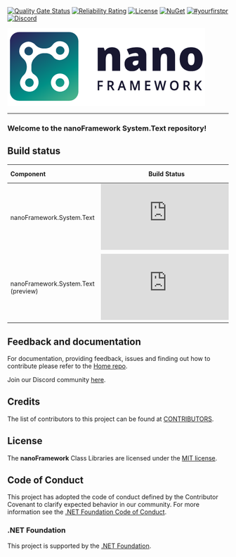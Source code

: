 [![Quality Gate Status](https://sonarcloud.io/api/project_badges/measure?project=nanoframework_lib-nanoFramework.System.Text&metric=alert_status)](https://sonarcloud.io/dashboard?id=nanoframework_lib-nanoFramework.System.Text) [![Reliability Rating](https://sonarcloud.io/api/project_badges/measure?project=nanoframework_lib-nanoFramework.System.Text&metric=reliability_rating)](https://sonarcloud.io/dashboard?id=nanoframework_lib-nanoFramework.System.Text) [![License](https://img.shields.io/badge/License-MIT-blue.svg)](LICENSE) [![NuGet](https://img.shields.io/nuget/dt/nanoFramework.System.Text.svg?label=NuGet&style=flat&logo=nuget)](https://www.nuget.org/packages/nanoFramework.System.Text/) [![#yourfirstpr](https://img.shields.io/badge/first--timers--only-friendly-blue.svg)](https://github.com/nanoframework/Home/blob/main/CONTRIBUTING.md)
[![Discord](https://img.shields.io/discord/478725473862549535.svg?logo=discord&logoColor=white&label=Discord&color=7289DA)](https://discord.gg/gCyBu8T)

![nanoFramework logo](https://github.com/nanoframework/Home/blob/main/resources/logo/nanoFramework-repo-logo.png)

-----

### Welcome to the **nanoFramework** System.Text repository!

## Build status

| Component | Build Status | NuGet Package |
|:-|---|---|
| nanoFramework.System.Text | [![Build Status](https://dev.azure.com/nanoframework/nanoFramework.System.Text/_apis/build/status/nanoframework.lib-nanoFramework.System.Text?branchName=main)](https://dev.azure.com/nanoframework/nanoFramework.System.Text/_build/latest?definitionId=57&branchName=main) | [![NuGet](https://img.shields.io/nuget/v/nanoFramework.System.Text.svg?label=NuGet&style=flat&logo=nuget)](https://www.nuget.org/packages/nanoFramework.System.Text/)  |
| nanoFramework.System.Text (preview) | [![Build Status](https://dev.azure.com/nanoframework/nanoFramework.System.Text/_apis/build/status/nanoframework.lib-nanoFramework.System.Text?branchName=develop)](https://dev.azure.com/nanoframework/nanoFramework.System.Text/_build/latest?definitionId=57&branchName=develop) |  [![NuGet](https://img.shields.io/nuget/v/nanoFramework.System.Text.svg?label=NuGet&style=flat&logo=nuget)](https://www.nuget.org/packages/nanoFramework.System.Text/) |

## Feedback and documentation

For documentation, providing feedback, issues and finding out how to contribute please refer to the [Home repo](https://github.com/nanoframework/Home).

Join our Discord community [here](https://discord.gg/gCyBu8T).

## Credits

The list of contributors to this project can be found at [CONTRIBUTORS](https://github.com/nanoframework/Home/blob/main/CONTRIBUTORS.md).

## License

The **nanoFramework** Class Libraries are licensed under the [MIT license](LICENSE.md).

## Code of Conduct

This project has adopted the code of conduct defined by the Contributor Covenant to clarify expected behavior in our community.
For more information see the [.NET Foundation Code of Conduct](https://dotnetfoundation.org/code-of-conduct).

### .NET Foundation

This project is supported by the [.NET Foundation](https://dotnetfoundation.org).
